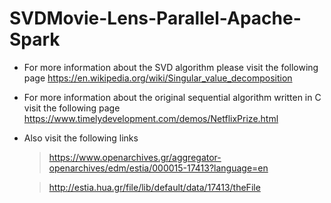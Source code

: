 # SVDMovie-Lens-Parallel-Apache-Spark
- For more information about the SVD algorithm please visit the following page https://en.wikipedia.org/wiki/Singular_value_decomposition
- For more information about the original sequential algorithm written in C visit the following page https://www.timelydevelopment.com/demos/NetflixPrize.html
- Also visit the following links
    > https://www.openarchives.gr/aggregator-openarchives/edm/estia/000015-17413?language=en
    
    > http://estia.hua.gr/file/lib/default/data/17413/theFile
